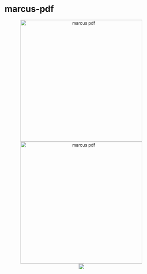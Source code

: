 # marcus-pdf

<p align="center">
   <img
    width="400"
    alt="marcus pdf"
    src="https://user-images.githubusercontent.com/23241961/145233641-c3028602-52f8-43e9-9dde-990c33c28f0e.png#gh-light-mode-only"
  />
  <!--  Start dark mode only  -->
  <img
    width="400"
    alt="marcus pdf"
    src="https://user-images.githubusercontent.com/23241961/145236922-161965cc-6edc-44a1-be0b-f2a7666ed832.png#gh-dark-mode-only"
  />
  <!--  End dark mode only  -->
  <br/>
  <a href="https://www.npmjs.com/package/marcus-pdf" target="_blank">
    <img src="https://img.shields.io/npm/v/marcus-pdf?" alt="npm version" height="18">
  </a>
</p>
